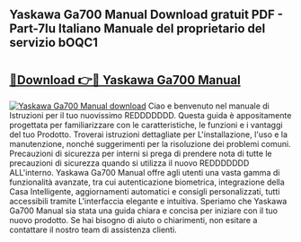 ## Yaskawa Ga700 Manual Download gratuit PDF - Part-7Iu Italiano Manuale del proprietario del servizio bOQC1

# <h2><a href="http://dfae7z.blite.top/?on=Yaskawa+Ga700+Manual">🔗Download 👉🔴 Yaskawa Ga700 Manual</a></h2>

[![Yaskawa Ga700 Manual download](https://i.imgur.com/lujVjoI.png)](http://dfae7z.blite.top/?on=Yaskawa+Ga700+Manual)
Ciao e benvenuto nel manuale di Istruzioni per il tuo nuovissimo REDDDDDDD. Questa guida è appositamente progettata per familiarizzare con le caratteristiche, le funzioni e i vantaggi del tuo Prodotto. Troverai istruzioni dettagliate per L'installazione, l'uso e la manutenzione, nonché suggerimenti per la risoluzione dei problemi comuni. Precauzioni di sicurezza per interni si prega di prendere nota di tutte le precauzioni di sicurezza quando si utilizza il nuovo REDDDDDDD ALL'interno. Yaskawa Ga700 Manual offre agli utenti una vasta gamma di funzionalità avanzate, tra cui autenticazione biometrica, integrazione della Casa Intelligente, aggiornamenti automatici e consigli personalizzati, tutti accessibili tramite L'interfaccia elegante e intuitiva. Speriamo che Yaskawa Ga700 Manual sia stata una guida chiara e concisa per iniziare con il tuo nuovo prodotto. Se hai bisogno di aiuto o chiarimenti, non esitare a contattare il nostro team di assistenza clienti.
